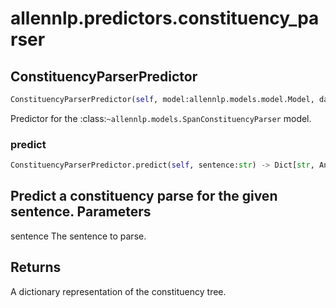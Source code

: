 # allennlp.predictors.constituency_parser

## ConstituencyParserPredictor
```python
ConstituencyParserPredictor(self, model:allennlp.models.model.Model, dataset_reader:allennlp.data.dataset_readers.dataset_reader.DatasetReader, language:str='en_core_web_sm') -> None
```

Predictor for the :class:`~allennlp.models.SpanConstituencyParser` model.

### predict
```python
ConstituencyParserPredictor.predict(self, sentence:str) -> Dict[str, Any]
```

Predict a constituency parse for the given sentence.
Parameters
----------
sentence The sentence to parse.

Returns
-------
A dictionary representation of the constituency tree.

